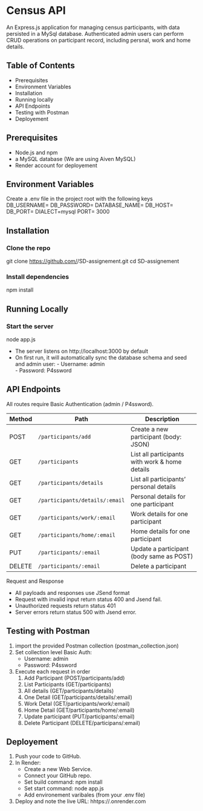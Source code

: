 # Census API
An Express.js application for managing census participants, with data persisted in a MySql database. Authenticated admin users can perform CRUD operations on participant record, including persnal, work and home details.

## Table of Contents
- Prerequisites
- Environment Variables
- Installation
- Running locally 
- API Endpoints
- Testing with Postman
- Deployement

## Prerequisites
- Node.js and npm
- a MySQL database (We are using Aiven MySQL)
- Render account for deployement 

## Environment Variables
Create a .env file in the project root with the following keys
DB_USERNAME= <your-db-username>
DB_PASSWORD= <your-db-password>
DATABASE_NAME= <your-database-name>
DB_HOST= <your-db-host>
DB_PORT= <your-db-port>
DIALECT=mysql
PORT= 3000

## Installation
### Clone the repo
git clone  https://github.com/<your-username>/SD-assignement.git
cd SD-assignement
### Install dependencies
npm install

## Running Locally
### Start the server
node app.js
- The server listens on http://localhost:3000 by default
- On first run, it will automatically sync the database schema and seed and admin user:
      - Username: admin  
      - Password: P4ssword

## API Endpoints

All routes require Basic Authentication (admin / P4ssword).

| Method | Path                              | Description                                     |
| ------ | --------------------------------- | ----------------------------------------------- |
| POST   | `/participants/add`               | Create a new participant (body: JSON)           |
| GET    | `/participants`                   | List all participants with work & home details  |
| GET    | `/participants/details`           | List all participants’ personal details         |
| GET    | `/participants/details/:email`    | Personal details for one participant            |
| GET    | `/participants/work/:email`       | Work details for one participant                |
| GET    | `/participants/home/:email`       | Home details for one participant                |
| PUT    | `/participants/:email`            | Update a participant (body same as POST)        |
| DELETE | `/participants/:email`            | Delete a participant                            |

Request and Response
- All payloads and responses use JSend format
- Request with invalid input return status  400 and Jsend fail.
- Unauthorized requests return status 401
- Server errors return status 500 with Jsend error.

## Testing with Postman 
1. import the provided Postman collection (postman_collection.json)
2. Set collection level Basic Auth:
   - Username: admin
   - Password: P4ssword
3. Execute each request in order
    1. Add Participant (POST/participants/add)
    2. List Participants (GET/participants)
    3. All details (GET/participants/details)
    4. One Detail (GET/participants/details/:email)
    5. Work Detal (GET/participants/work/:email)
    6. Home Detail (GET/participants/home/:email)
    7. Update participant (PUT/participants/:email)
    8. Delete Participant (DELETE/participans/:email)

## Deployement
1. Push your code to GitHub.
2. In Render:
   - Create a new Web Service.
   - Connect your GitHub repo.
   - Set build command: npm install
   - Set start command: node app.js
   - Add environement varibales (from your .env file)
3. Deploy and note the live URL: hhtps://<your-app>.onrender.com
